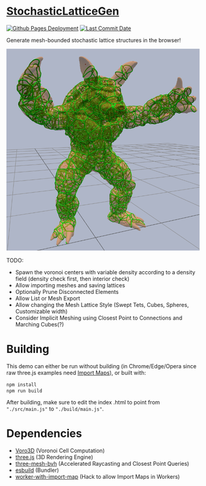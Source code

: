 # [StochasticLatticeGen](https://zalo.github.io/StochasticLatticeGen/)

<p align="left">
  <a href="https://github.com/zalo/StochasticLatticeGen/deployments/activity_log?environment=github-pages">
      <img src="https://img.shields.io/github/deployments/zalo/StochasticLatticeGen/github-pages?label=Github%20Pages%20Deployment" title="Github Pages Deployment"></a>
  <a href="https://github.com/zalo/StochasticLatticeGen/commits/master">
      <img src="https://img.shields.io/github/last-commit/zalo/StochasticLatticeGen" title="Last Commit Date"></a>
  <!--<a href="https://github.com/zalo/StochasticLatticeGen/blob/master/LICENSE">
      <img src="https://img.shields.io/github/license/zalo/StochasticLatticeGen" title="License: Apache V2"></a>-->  <!-- No idea what license this should be! -->
</p>

Generate mesh-bounded stochastic lattice structures in the browser!

[![Image](assets/image.png)](https://zalo.github.io/StochasticLatticeGen/)

TODO:
- Spawn the voronoi centers with variable density according to a density field (density check first, then interior check)
- Allow importing meshes and saving lattices
- Optionally Prune Disconnected Elements
- Allow List or Mesh Export
- Allow changing the Mesh Lattice Style (Swept Tets, Cubes, Spheres, Customizable width)
- Consider Implicit Meshing using Closest Point to Connections and Marching Cubes(?)

 # Building

This demo can either be run without building (in Chrome/Edge/Opera since raw three.js examples need [Import Maps](https://caniuse.com/import-maps)), or built with:
```
npm install
npm run build
```
After building, make sure to edit the index .html to point from `"./src/main.js"` to `"./build/main.js"`.

 # Dependencies
 - [Voro3D](https://github.com/LukPopp0/voro3d) (Voronoi Cell Computation)
 - [three.js](https://github.com/mrdoob/three.js/) (3D Rendering Engine)
 - [three-mesh-bvh](https://github.com/gkjohnson/three-mesh-bvh) (Accelerated Raycasting and Closest Point Queries)
 - [esbuild](https://github.com/evanw/esbuild/) (Bundler)
 - [worker-with-import-map](https://github.com/kungfooman/worker-with-import-map/) (Hack to allow Import Maps in Workers)
